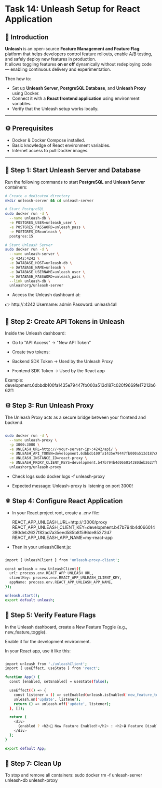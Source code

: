 # Task 14: Unleash Setup for React Application

## 📘 Introduction
**Unleash** is an open-source **Feature Management and Feature Flag** platform that helps developers control feature rollouts, enable A/B testing, and safely deploy new features in production.  
It allows toggling features **on or off** dynamically without redeploying code — enabling continuous delivery and experimentation.

Then how to:
- Set up **Unleash Server**, **PostgreSQL Database**, and **Unleash Proxy** using Docker.
- Connect it with a **React frontend application** using environment variables.
- Verify that the Unleash setup works locally.

---

## ⚙️ Prerequisites
- Docker & Docker Compose installed.
- Basic knowledge of React environment variables.
- Internet access to pull Docker images.

---

## 🧩 Step 1: Start Unleash Server and Database
Run the following commands to start **PostgreSQL** and **Unleash Server** containers:

```bash
# Create a dedicated directory
mkdir unleash-server && cd unleash-server

# Start PostgreSQL
sudo docker run -d \
  --name unleash-db \
  -e POSTGRES_USER=unleash_user \
  -e POSTGRES_PASSWORD=unleash_pass \
  -e POSTGRES_DB=unleash \
  postgres:15

# Start Unleash Server
sudo docker run -d \
  --name unleash-server \
  -p 4242:4242 \
  -e DATABASE_HOST=unleash-db \
  -e DATABASE_NAME=unleash \
  -e DATABASE_USERNAME=unleash_user \
  -e DATABASE_PASSWORD=unleash_pass \
  --link unleash-db \
  unleashorg/unleash-server
```

- Access the Unleash dashboard at:

 👉 http://<your-server-ip>:4242
    Username: admin
    Password: unleash4all

## 🧱 Step 2: Create API Tokens in Unleash

Inside the Unleash dashboard:

- Go to "API Access" → "New API Token"

- Create two tokens:

- Backend SDK Token → Used by the Unleash Proxy

- Frontend SDK Token → Used by the React app

Example:
        development.6dbbdb100fa1435e79447fb000a513d187c020f9669fe17212b662f1



## ⚙️ Step 3: Run Unleash Proxy

The Unleash Proxy acts as a secure bridge between your frontend and backend.

```bash

sudo docker run -d \
  --name unleash-proxy \
  -p 3000:3000 \
  -e UNLEASH_URL=http://<your-server-ip>:4242/api/ \
  -e UNLEASH_API_TOKEN=development.6dbbdb100fa1435e79447fb000a513d187c020f9669fe17212b662f1 \
  -e UNLEASH_INSTANCE_ID=react-proxy \
  -e UNLEASH_PROXY_CLIENT_KEYS=development.b47b794b4d066014380deb2627f82ad7a35eed585b8f596de85272d7 \
  unleashorg/unleash-proxy

```

- Check logs
    sudo docker logs -f unleash-proxy

- Expected message:
    Unleash-proxy is listening on port 3000!

## ⚛️ Step 4: Configure React Application

- In your React project root, create a .env file:

    REACT_APP_UNLEASH_URL=http://<your-server-ip>:3000/proxy
    REACT_APP_UNLEASH_CLIENT_KEY=development.b47b794b4d066014380deb2627f82ad7a35eed585b8f596de85272d7
    REACT_APP_UNLEASH_APP_NAME=my-react-app

- Then in your unleashClient.js:

```bash

import { UnleashClient } from 'unleash-proxy-client';

const unleash = new UnleashClient({
  url: process.env.REACT_APP_UNLEASH_URL,
  clientKey: process.env.REACT_APP_UNLEASH_CLIENT_KEY,
  appName: process.env.REACT_APP_UNLEASH_APP_NAME,
});

unleash.start();
export default unleash;

```

## 🧪 Step 5: Verify Feature Flags

In the Unleash dashboard, create a New Feature Toggle (e.g., new_feature_toggle).

Enable it for the development environment.

In your React app, use it like this:

```bash

import unleash from './unleashClient';
import { useEffect, useState } from 'react';

function App() {
  const [enabled, setEnabled] = useState(false);

  useEffect(() => {
    const listener = () => setEnabled(unleash.isEnabled('new_feature_toggle'));
    unleash.on('update', listener);
    return () => unleash.off('update', listener);
  }, []);

  return (
    <div>
      {enabled ? <h2>🚀 New Feature Enabled!</h2> : <h2>🔒 Feature Disabled</h2>}
    </div>
  );
}

export default App;

```

## 🧹 Step 7: Clean Up

To stop and remove all containers:
    sudo docker rm -f unleash-server unleash-db unleash-proxy

